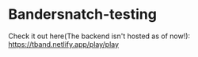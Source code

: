 # Bandersnatch-testing
Check it out here(The backend isn't hosted as of now!): https://tband.netlify.app/play/play
